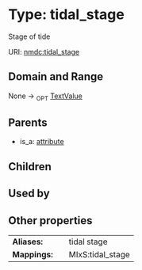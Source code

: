 
# Type: tidal_stage


Stage of tide

URI: [nmdc:tidal_stage](https://microbiomedata/meta/tidal_stage)


## Domain and Range

None ->  <sub>OPT</sub> [TextValue](TextValue.md)

## Parents

 *  is_a: [attribute](attribute.md)

## Children


## Used by


## Other properties

|  |  |  |
| --- | --- | --- |
| **Aliases:** | | tidal stage |
| **Mappings:** | | MIxS:tidal_stage |

